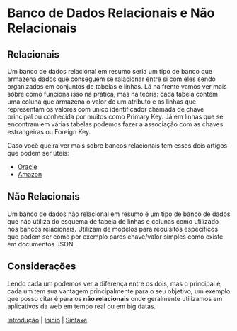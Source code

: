 # **Banco de Dados Relacionais e Não Relacionais**

## **Relacionais**

Um banco de dados relacional em resumo seria um tipo de banco que armazena dados que conseguem se ralacionar entre si com eles sendo organizados em conjuntos de tabelas e linhas. Lá na frente vamos ver mais sobre como funciona isso na prática, mas na teória: cada tabela contém uma coluna que armazena o valor de um atributo e as linhas que representam os valores com unico identificador chamada de chave principal ou conhecida por muitos como Primary Key. Já em linhas que se encontram em várias tabelas podemos fazer a associação com as chaves estrangeiras ou Foreign Key.

Caso você queira ver mais sobre bancos relacionais tem esses dois artigos que podem ser úteis:

- [Oracle](https://www.oracle.com/br/database/what-is-a-relational-database/)
- [Amazon](https://aws.amazon.com/pt/relational-database/)

## **Não Relacionais**

Um banco de dados não relacional em resumo é um tipo de banco de dados que não utiliza do esquema de tabela de linhas e colunas como utilizado nos bancos relacionais. Utilizam de modelos para requisitos específicos que podem ser como por exemplo pares chave/valor simples como existe em documentos JSON.

## **Considerações**

Lendo cada um podemos ver a diferença entre os dois, mas o principal é, cada um tem sua vantagem principalmente para o seu objetivo, um exemplo que posso citar é para os **não relacionais** onde geralmente utilizamos em aplicativos da web em tempo real ou em big datas. 

[Introdução](contents/Introducao/Introducao.md) | [Inicio](/README.md) | [Sintaxe](contents/Introducao/Sintaxe.md)